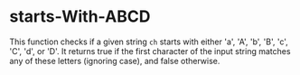 # starts-With-ABCD
This function checks if a given string `ch` starts with either 'a', 'A', 'b', 'B', 'c', 'C', 'd', or 'D'. It returns true if the first character of the input string matches any of these letters (ignoring case), and false otherwise.
